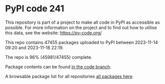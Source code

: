 # PyPI code 241

This repository is part of a project to make all code in PyPI as accessible as possible. For more information 
on the project and to find out how to utilise this data, see the website: https://py-code.org/

This repo contains 47455 packages uploaded to PyPI between 
2023-11-14 09:20 and 2023-11-18 22:19.

The repo is 96% (45981/47455) complete.

Package contents can be found [in the code branch](https://github.com/pypi-data/pypi-mirror-241/tree/code/packages).

A browsable package list for all repositories [all packages here](https://py-code.org/repositories/pypi-mirror-241).


